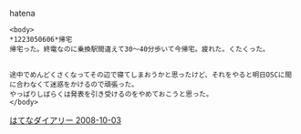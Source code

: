 
hatena

```
<body>
*1223050606*帰宅
帰宅った。終電なのに乗換駅間違えて30～40分歩いて今帰宅。疲れた。くたくった。


途中でめんどくさくなってその辺で寝てしまおうかと思ったけど、それをやると明日OSCに間に合わなくて迷惑をかけるので頑張った。
やっぱりしばらくは発表を引き受けるのをやめておこうと思った。
</body>
```


[はてなダイアリー 2008-10-03](https://nishiohirokazu.hatenadiary.org/archive/2008/10/03)